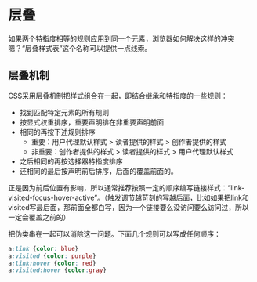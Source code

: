 # 层叠

如果两个特指度相等的规则应用到同一个元素，浏览器如何解决这样的冲突嗯？“层叠样式表”这个名称可以提供一点线索。

## 层叠机制

CSS采用层叠机制把样式组合在一起，即结合继承和特指度的一些规则：

* 找到匹配特定元素的所有规则
* 按显式权重排序，重要声明排在非重要声明前面
* 相同的再按下述规则排序
  * 重要：用户代理默认样式 > 读者提供的样式 > 创作者提供的样式
  * 非重要：创作者提供的样式 > 读者提供的样式 > 用户代理默认样式
* 之后相同的再按选择器特指度排序
* 还相同的最后按声明前后排序，后面的覆盖前面的。

正是因为前后位置有影响，所以通常推荐按照一定的顺序编写链接样式：“link-visited-focus-hover-active”。（触发调节越苛刻的写越后面，比如如果把link和visited写最后面，那前面全都白写，因为一个链接要么没访问要么访问过，所以一定会覆盖之前的）

把伪类串在一起可以消除这一问题。下面几个规则可以写成任何顺序：

```CSS
a:link {color: blue}
a:visited {color: purple}
a:link:hover {color: red}
a:visited:hover {color:gray}
```
